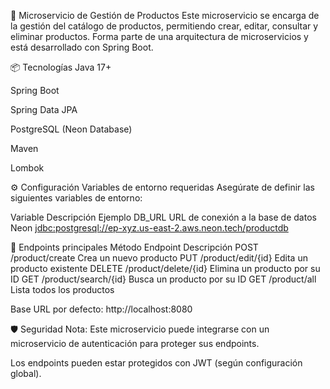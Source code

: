 🛒 Microservicio de Gestión de Productos
Este microservicio se encarga de la gestión del catálogo de productos, permitiendo crear, editar, consultar y eliminar productos. Forma parte de una arquitectura de microservicios y está desarrollado con Spring Boot.

📦 Tecnologías
Java 17+

Spring Boot 

Spring Data JPA

PostgreSQL (Neon Database)

Maven

Lombok

⚙️ Configuración
Variables de entorno requeridas
Asegúrate de definir las siguientes variables de entorno:

Variable	Descripción	Ejemplo
DB_URL	URL de conexión a la base de datos Neon	[jdbc:postgresql://ep-xyz.us-east-2.aws.neon.tech/productdb](https://console.neon.tech/app/projects/orange-bread-10311465)


🚀 Endpoints principales
Método	Endpoint	Descripción
POST	/product/create	Crea un nuevo producto
PUT	/product/edit/{id}	Edita un producto existente
DELETE	/product/delete/{id}	Elimina un producto por su ID
GET	/product/search/{id}	Busca un producto por su ID
GET	/product/all	Lista todos los productos

Base URL por defecto: http://localhost:8080

🛡️ Seguridad
Nota: Este microservicio puede integrarse con un microservicio de autenticación para proteger sus endpoints.

Los endpoints pueden estar protegidos con JWT (según configuración global).

